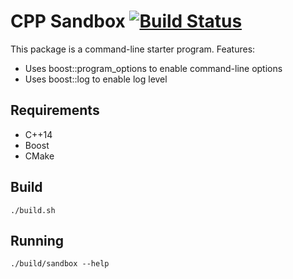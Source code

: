 CPP Sandbox  [![Build Status](https://travis-ci.org/rlan/cpp_sandbox.svg?branch=master)](https://travis-ci.org/rlan/cpp_sandbox)
============

This package is a command-line starter program. Features:
* Uses boost::program_options to enable command-line options
* Uses boost::log to enable log level

## Requirements

* C++14
* Boost
* CMake

## Build

```
./build.sh
```

## Running

```
./build/sandbox --help
```
